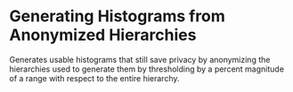 # Generating Histograms from Anonymized Hierarchies 
Generates usable histograms that still save privacy by anonymizing the hierarchies used to generate them by thresholding by a percent magnitude of a range with respect to the entire hierarchy. 

